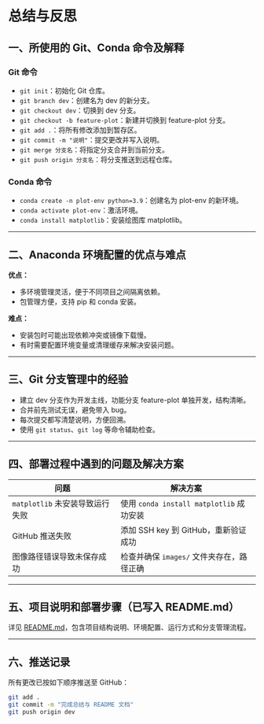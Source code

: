 # 总结与反思

## 一、所使用的 Git、Conda 命令及解释

### Git 命令

- `git init`：初始化 Git 仓库。
- `git branch dev`：创建名为 dev 的新分支。
- `git checkout dev`：切换到 dev 分支。
- `git checkout -b feature-plot`：新建并切换到 feature-plot 分支。
- `git add .`：将所有修改添加到暂存区。
- `git commit -m "说明"`：提交更改并写入说明。
- `git merge 分支名`：将指定分支合并到当前分支。
- `git push origin 分支名`：将分支推送到远程仓库。

### Conda 命令

- `conda create -n plot-env python=3.9`：创建名为 plot-env 的新环境。
- `conda activate plot-env`：激活环境。
- `conda install matplotlib`：安装绘图库 matplotlib。

---

## 二、Anaconda 环境配置的优点与难点

**优点：**
- 多环境管理灵活，便于不同项目之间隔离依赖。
- 包管理方便，支持 pip 和 conda 安装。

**难点：**
- 安装包时可能出现依赖冲突或镜像下载慢。
- 有时需要配置环境变量或清理缓存来解决安装问题。

---

## 三、Git 分支管理中的经验

- 建立 dev 分支作为开发主线，功能分支 feature-plot 单独开发，结构清晰。
- 合并前先测试无误，避免带入 bug。
- 每次提交都写清楚说明，方便回溯。
- 使用 `git status`、`git log` 等命令辅助检查。

---

## 四、部署过程中遇到的问题及解决方案

| 问题 | 解决方案 |
|------|----------|
| `matplotlib` 未安装导致运行失败 | 使用 `conda install matplotlib` 成功安装 |
| GitHub 推送失败 | 添加 SSH key 到 GitHub，重新验证成功 |
| 图像路径错误导致未保存成功 | 检查并确保 `images/` 文件夹存在，路径正确 |

---

## 五、项目说明和部署步骤（已写入 README.md）

详见 [README.md](../README.md)，包含项目结构说明、环境配置、运行方式和分支管理流程。

---

## 六、推送记录

所有更改已按如下顺序推送至 GitHub：

```bash
git add .
git commit -m "完成总结与 README 文档"
git push origin dev
